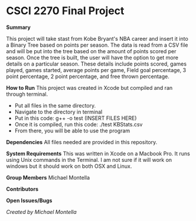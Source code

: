 # CSCI 2270 Final Project

**Summary**

This project will take stast from Kobe Bryant's NBA career and insert it into a Binary Tree based on points per season.  The data is read from a CSV file and will be put into the tree based on the amount of points scored per season.  Once the tree is built, the user will have the option to get more details on a particular season.  These details include points scored, games played, games started, average points per game, Field goal percentage, 3 point percentage, 2 point percentage, and free thrown percentage.

**How to Run**
This project was created in Xcode but compiled and ran through terminal.  
* Put all files in the same directory.  
* Navigate to the directory in terminal
* Put in this code: g++ -o test (INSERT FILES HERE)
* Once it is compiled, run this code: ./test KBStats.csv
* From there, you will be able to use the program

**Dependencies**
All files needed are provided in this repository.

**System Requirements**
This was written in Xcode on a Macbook Pro.  It runs using Unix commands in the Terminal.  I am not sure if it will work on windows but it should work on both OSX and Linux.

**Group Members**
Michael Montella

**Contributors**

**Open Issues/Bugs**

*Created by Michael Montella*
